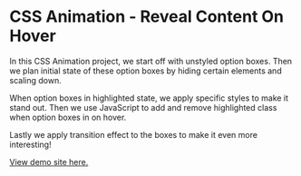 # CSS Animation - Reveal Content On Hover

In this CSS Animation project, we start off with unstyled option boxes. Then we plan initial state of these option boxes by hiding certain elements and scaling down.

When option boxes in highlighted state, we apply specific styles to make it stand out. Then we use JavaScript to add and remove highlighted class when option boxes in on hover.

Lastly we apply transition effect to the boxes to make it even more interesting!

[View demo site here.](http://edwinchen.co/css_animation_reveal_content_on_hover/)
